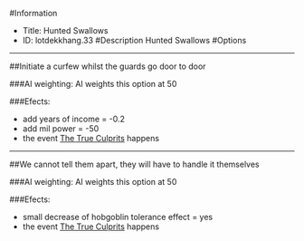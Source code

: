 #Information
 - Title: Hunted Swallows
 - ID: lotdekkhang.33
#Description
Hunted Swallows
#Options

___
##Initiate a curfew whilst the guards go door to door

###AI weighting:
AI weights this option at 50


###Efects:<ul><li>add years of income = -0.2</li><li>add mil power = -50</li><li>the event [The True Culprits](../events/the_true_culprits.md) happens</li></ul>

___
##We cannot tell them apart, they will have to handle it themselves

###AI weighting:
AI weights this option at 50


###Efects:<ul><li>small decrease of hobgoblin tolerance effect = yes</li><li>the event [The True Culprits](../events/the_true_culprits.md) happens</li></ul>
